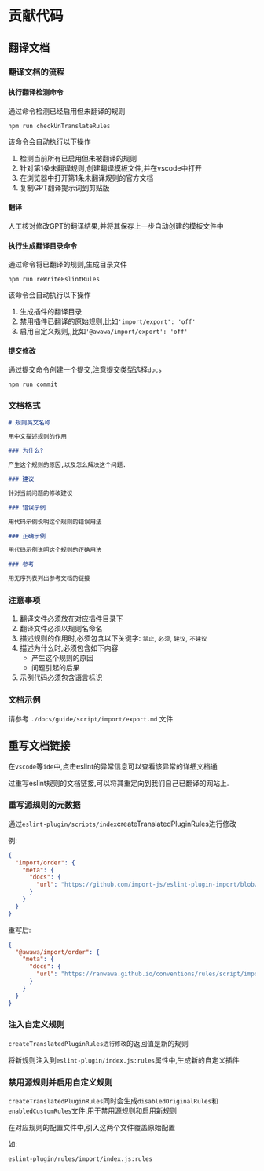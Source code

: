 # 贡献代码

## 翻译文档

### 翻译文档的流程

#### 执行翻译检测命令

通过命令检测已经启用但未翻译的规则

```shell
npm run checkUnTranslateRules
```

该命令会自动执行以下操作

1. 检测当前所有已启用但未被翻译的规则
2. 针对第1条未翻译规则,创建翻译模板文件,并在vscode中打开
3. 在浏览器中打开第1条未翻译规则的官方文档
4. 复制GPT翻译提示词到剪贴版

#### 翻译

人工核对修改GPT的翻译结果,并将其保存上一步自动创建的模板文件中

#### 执行生成翻译目录命令

通过命令将已翻译的规则,生成目录文件

```shell
npm run reWriteEslintRules
```

该命令会自动执行以下操作

1. 生成插件的翻译目录
2. 禁用插件已翻译的原始规则,比如`'import/export': 'off'`
3. 启用自定义规则,,比如`'@awawa/import/export': 'off'`

#### 提交修改

通过提交命令创建一个提交,注意提交类型选择`docs`

```shell
npm run commit
```

### 文档格式

```markdown
# 规则英文名称

用中文描述规则的作用

### 为什么?

产生这个规则的原因,以及怎么解决这个问题.

### 建议

针对当前问题的修改建议

### 错误示例

用代码示例说明这个规则的错误用法

### 正确示例

用代码示例说明这个规则的正确用法

### 参考

用无序列表列出参考文档的链接
```

### 注意事项

1. 翻译文件必须放在对应插件目录下
2. 翻译文件必须以规则名命名
3. 描述规则的作用时,必须包含以下关键字: `禁止`, `必须`, `建议`, `不建议`
4. 描述为什么时,必须包含如下内容
   - 产生这个规则的原因
   - 问题引起的后果
5. 示例代码必须包含语言标识

### 文档示例

请参考 `./docs/guide/script/import/export.md` 文件

## 重写文档链接

在`vscode`等`ide`中,点击eslint的异常信息可以查看该异常的详细文档通

过重写eslint规则的文档链接,可以将其重定向到我们自己已翻译的网站上.

### 重写源规则的元数据

通过`eslint-plugin/scripts/index`createTranslatedPluginRules进行修改

例:

```json
{
  "import/order": {
    "meta": {
      "docs": {
        "url": "https://github.com/import-js/eslint-plugin-import/blob/main/docs/rules/order.md"
      }
    }
  }
}
```

重写后:

```json
{
  "@awawa/import/order": {
    "meta": {
      "docs": {
        "url": "https://ranwawa.github.io/conventions/rules/script/import/order"
      }
    }
  }
}
```

### 注入自定义规则

`createTranslatedPluginRules进行修改`的返回值是新的规则

将新规则注入到`eslint-plugin/index.js:rules`属性中,生成新的自定义插件

### 禁用源规则并启用自定义规则

`createTranslatedPluginRules`同时会生成`disabledOriginalRules`和`enabledCustomRules`文件.用于禁用源规则和启用新规则

在对应规则的配置文件中,引入这两个文件覆盖原始配置

如:

`eslint-plugin/rules/import/index.js:rules`
